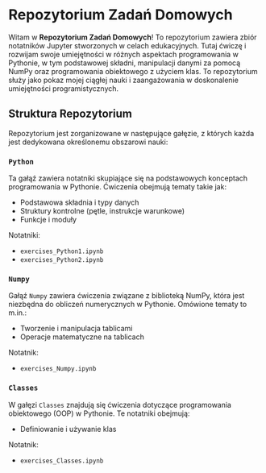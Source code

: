 # Repozytorium Zadań Domowych

Witam w **Repozytorium Zadań Domowych**! To repozytorium zawiera zbiór notatników Jupyter stworzonych w celach edukacyjnych. Tutaj ćwiczę i rozwijam swoje umiejętności w różnych aspektach programowania w Pythonie, w tym podstawowej składni, manipulacji danymi za pomocą NumPy oraz programowania obiektowego z użyciem klas. To repozytorium służy jako pokaz mojej ciągłej nauki i zaangażowania w doskonalenie umiejętności programistycznych.

## Struktura Repozytorium

Repozytorium jest zorganizowane w następujące gałęzie, z których każda jest dedykowana określonemu obszarowi nauki:

### `Python`

Ta gałąź zawiera notatniki skupiające się na podstawowych konceptach programowania w Pythonie. Ćwiczenia obejmują tematy takie jak:

- Podstawowa składnia i typy danych
- Struktury kontrolne (pętle, instrukcje warunkowe)
- Funkcje i moduły

Notatniki:
- `exercises_Python1.ipynb`
- `exercises_Python2.ipynb`

### `Numpy`

Gałąź `Numpy` zawiera ćwiczenia związane z biblioteką NumPy, która jest niezbędna do obliczeń numerycznych w Pythonie. Omówione tematy to m.in.:

- Tworzenie i manipulacja tablicami
- Operacje matematyczne na tablicach

Notatnik:
- `exercises_Numpy.ipynb`

### `Classes`

W gałęzi `Classes` znajdują się ćwiczenia dotyczące programowania obiektowego (OOP) w Pythonie. Te notatniki obejmują:

- Definiowanie i używanie klas

Notatnik:
- `exercises_Classes.ipynb`
